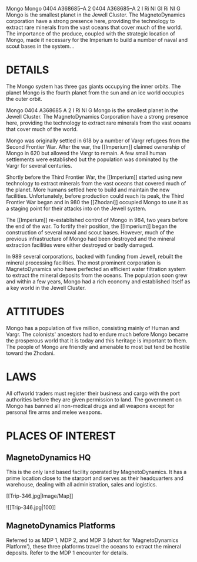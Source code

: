 Mongo Mongo 0404 A368685–A 2 0404 A368685–A 2 I Ri NI GI Ri NI G Mongo is the smallest planet in the Jewell Cluster. The MagnetoDynamics corporation have a strong presence here, providing the technology to extract rare minerals from the vast oceans that cover much of the world. The importance of the produce, coupled with the strategic location of Mongo, made it necessary for the Imperium to build a number of naval and scout bases in the system. .

# DETAILS 

The Mongo system has three gas giants occupying the inner orbits. The planet Mongo is the fourth planet from the sun and an ice world occupies the outer orbit.

Mongo 0404 A368685 A 2 I Ri NI G Mongo is the smallest planet in the Jewell Cluster. The MagnetoDynamics Corporation have a strong presence here, providing the technology to extract rare minerals from the vast oceans that cover much of the world.

Mongo was originally settled in 618 by a number of Vargr refugees from the Second Frontier War. After the war, the [[Imperium]] claimed ownership of Mongo in 620 but allowed the Vargr to remain. A few small human settlements were established but the population was dominated by the Vargr for several centuries.

Shortly before the Third Frontier War, the [[Imperium]] started using new technology to extract minerals from the vast oceans that covered much of the planet. More humans settled here to build and maintain the new facilities. Unfortunately, before production could reach its peak, the Third Frontier War began and in 980 the [[Zhodani]] occupied Mongo to use it as a staging point for their attacks into on the Jewell system.

The [[Imperium]] re-established control of Mongo in 984, two years before the end of the war. To fortify their position, the [[Imperium]] began the construction of several naval and scout bases. However, much of the previous infrastructure of Mongo had been destroyed and the mineral extraction facilities were either destroyed or badly damaged.

In 989 several corporations, backed with funding from Jewell, rebuilt the mineral processing facilities. The most prominent corporation is MagnetoDynamics who have perfected an efficient water filtration system to extract the mineral deposits from the oceans. The population soon grew and within a few years, Mongo had a rich economy and established itself as a key world in the Jewell Cluster.

# ATTITUDES

Mongo has a population of five million, consisting mainly of Human and Vargr. The colonists' ancestors had to endure much before Mongo became the prosperous world that it is today and this heritage is important to them. The people of Mongo are friendly and amenable to most but tend be hostile toward the Zhodani.

# LAWS

All offworld traders must register their business and cargo with the port authorities before they are given permission to land. The government on Mongo has banned all non-medical drugs and all weapons except for personal fire arms and melee weapons.

# PLACES OF INTEREST

## MagnetoDynamics HQ
This is the only land based facility operated by MagnetoDynamics. It has a prime location close to the starport and serves as their headquarters and warehouse, dealing with all administration, sales and logistics.

[[Trip-346.jpg|Image/Map]]

![[Trip-346.jpg|100]]
## MagnetoDynamics Platforms

Referred to as MDP 1, MDP 2, and MDP 3 (short for 'MagnetoDynamics Platform'), these three platforms travel the oceans to extract the mineral deposits. Refer to the MDP 1 encounter for details.

